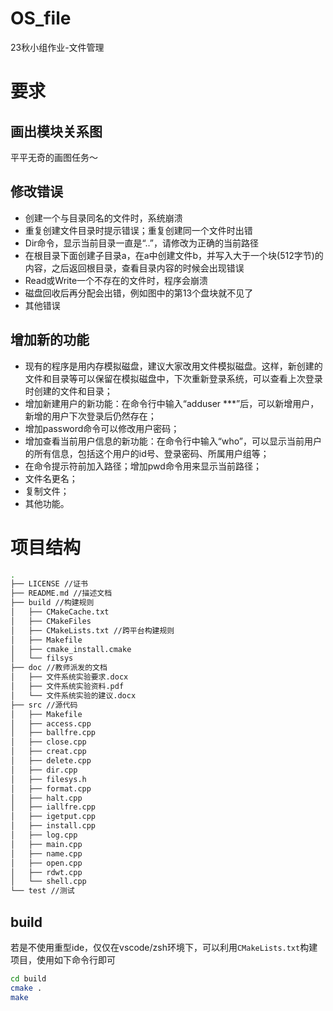 # OS_file
23秋小组作业-文件管理

# 要求

## 画出模块关系图

平平无奇的画图任务～

## 修改错误

- 创建一个与目录同名的文件时，系统崩溃
- 重复创建文件目录时提示错误；重复创建同一个文件时出错
- Dir命令，显示当前目录一直是“..”，请修改为正确的当前路径
- 在根目录下面创建子目录a，在a中创建文件b，并写入大于一个块(512字节)的内容，之后返回根目录，查看目录内容的时候会出现错误
- Read或Write一个不存在的文件时，程序会崩溃
- 磁盘回收后再分配会出错，例如图中的第13个盘块就不见了
- 其他错误

## 增加新的功能

- 现有的程序是用内存模拟磁盘，建议大家改用文件模拟磁盘。这样，新创建的文件和目录等可以保留在模拟磁盘中，下次重新登录系统，可以查看上次登录时创建的文件和目录；
- 增加新建用户的新功能：在命令行中输入“adduser ***”后，可以新增用户，新增的用户下次登录后仍然存在；
- 增加password命令可以修改用户密码；
- 增加查看当前用户信息的新功能：在命令行中输入“who”，可以显示当前用户的所有信息，包括这个用户的id号、登录密码、所属用户组等；
- 在命令提示符前加入路径；增加pwd命令用来显示当前路径；
- 文件名更名；
- 复制文件；
- 其他功能。

# 项目结构

```sh
.
├── LICENSE //证书
├── README.md //描述文档
├── build //构建规则
│   ├── CMakeCache.txt
│   ├── CMakeFiles
│   ├── CMakeLists.txt //跨平台构建规则
│   ├── Makefile
│   ├── cmake_install.cmake
│   └── filsys
├── doc //教师派发的文档
│   ├── 文件系统实验要求.docx
│   ├── 文件系统实验资料.pdf
│   └── 文件系统实验的建议.docx
├── src //源代码
│   ├── Makefile
│   ├── access.cpp
│   ├── ballfre.cpp
│   ├── close.cpp
│   ├── creat.cpp
│   ├── delete.cpp
│   ├── dir.cpp
│   ├── filesys.h
│   ├── format.cpp
│   ├── halt.cpp
│   ├── iallfre.cpp
│   ├── igetput.cpp
│   ├── install.cpp
│   ├── log.cpp
│   ├── main.cpp
│   ├── name.cpp
│   ├── open.cpp
│   ├── rdwt.cpp
│   └── shell.cpp
└── test //测试

```

## build

若是不使用重型ide，仅仅在vscode/zsh环境下，可以利用`CMakeLists.txt`构建项目，使用如下命令行即可

```sh
cd build
cmake .
make
```